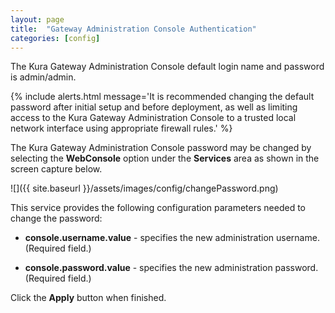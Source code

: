 ```yaml
---
layout: page
title:  "Gateway Administration Console Authentication"
categories: [config]
---
```


The Kura Gateway Administration Console default login name and password is admin/admin.

{% include alerts.html message='It is recommended changing the default password after initial setup and before deployment, as well as limiting access to the Kura Gateway Administration Console to a trusted local network interface using appropriate firewall rules.' %}

The Kura Gateway Administration Console password may be changed by selecting the **WebConsole** option under the **Services** area as shown in the screen capture below.

![]({{ site.baseurl }}/assets/images/config/changePassword.png)

This service provides the following configuration parameters needed to change the password:

- **console.username.value** - specifies the new administration username. (Required field.)

- **console.password.value** - specifies the new administration password. (Required field.)

Click the **Apply** button when finished.
